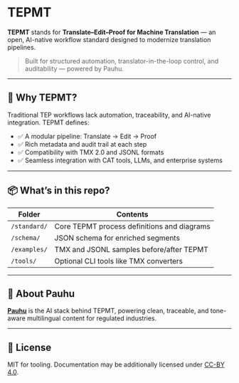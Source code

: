 # TEPMT

**TEPMT** stands for **Translate–Edit–Proof for Machine Translation** — an open, AI-native workflow standard designed to modernize translation pipelines.

> Built for structured automation, translator-in-the-loop control, and auditability — powered by Pauhu.

---

## 🔁 Why TEPMT?

Traditional TEP workflows lack automation, traceability, and AI-native integration. TEPMT defines:

- ✅ A modular pipeline: Translate → Edit → Proof  
- ✅ Rich metadata and audit trail at each step  
- ✅ Compatibility with TMX 2.0 and JSONL formats  
- ✅ Seamless integration with CAT tools, LLMs, and enterprise systems

---

## 📦 What’s in this repo?

| Folder | Contents |
|--------|----------|
| `/standard/` | Core TEPMT process definitions and diagrams |
| `/schema/`   | JSON schema for enriched segments |
| `/examples/` | TMX and JSONL samples before/after TEPMT |
| `/tools/`    | Optional CLI tools like TMX converters |

---

## 🧠 About Pauhu

[**Pauhu**](https://pauhu.ai) is the AI stack behind TEPMT, powering clean, traceable, and tone-aware multilingual content for regulated industries.

---

## 📜 License

MIT for tooling. Documentation may be additionally licensed under [CC-BY 4.0](https://creativecommons.org/licenses/by/4.0/).
